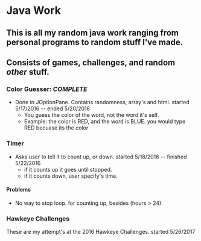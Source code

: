 # Java Work

## This is all my random java work ranging from personal programs to random stuff I've made.<br>
## Consists of games, challenges, and random *other* stuff.
### Color Guesser: *COMPLETE*
- Done in JOptionPane. Contains randomness, array's and html. started 5/17/2016 -- ended 5/20/2016
  - You guess the color of the word, not the word it's self.
  - Example: the color is RED, and the word is BLUE. you would type RED becuase its the color
### Timer
- Asks user to tell it to count up, or down. started 5/18/2016 -- finished 5/22/2016
  - if it counts up it goes until stopped.
  - if it counts down, user specify's time.
  
#### Problems
- No way to stop loop. for counting up, besides (hours > 24)

### Hawkeye Challenges
These are my attempt's at the 2016 Hawkeye Challenges. started 5/26/2017
